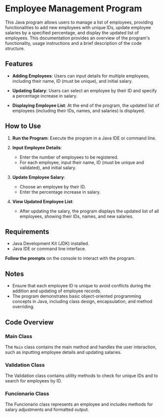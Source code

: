 # Employee Management Program

This Java program allows users to manage a list of employees, providing functionalities to add new employees with unique IDs, update employee salaries by a specified percentage, and display the updated list of employees.
This documentation provides an overview of the program's functionality, usage instructions and a brief description of the code structure.

## Features

- **Adding Employees**: Users can input details for multiple employees, including their name, ID (must be unique), and initial salary.
  
- **Updating Salary**: Users can select an employee by their ID and specify a percentage increase in salary.
  
- **Displaying Employee List**: At the end of the program, the updated list of employees (including their IDs, names, and salaries) is displayed.

## How to Use

1. **Run the Program**: Execute the program in a Java IDE or command line.

2. **Input Employee Details**:
   - Enter the number of employees to be registered.
   - For each employee, input their name, ID (must be unique and validated), and initial salary.

3. **Update Employee Salary**:
   - Choose an employee by their ID.
   - Enter the percentage increase in salary.

4. **View Updated Employee List**:
   - After updating the salary, the program displays the updated list of all employees, showing their IDs, names, and new salaries.


## Requirements

- Java Development Kit (JDK) installed.
- Java IDE or command line interface.

**Follow the prompts** on the console to interact with the program.

## Notes

- Ensure that each employee ID is unique to avoid conflicts during the addition and updating of employee records.
- The program demonstrates basic object-oriented programming concepts in Java, including class design, encapsulation, and method overriding.

## Code Overview

### Main Class

The `Main` class contains the main method and handles the user interaction, such as inputting employee details and updating salaries.

### Validation Class

The Validation class contains utility methods to check for unique IDs and to search for employees by ID.

### Funcionario Class

The Funcionario class represents an employee and includes methods for salary adjustments and formatted output.

